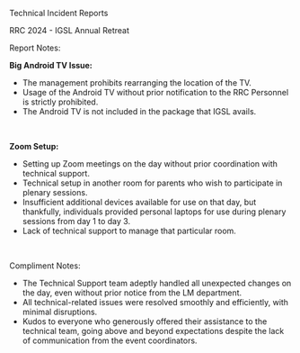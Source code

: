 Technical Incident Reports

RRC 2024 - IGSL Annual Retreat

Report Notes: <br>

<b>Big Android TV Issue:</b>

- The management prohibits rearranging the location of the TV.
- Usage of the Android TV without prior notification to the RRC Personnel is strictly prohibited.
- The Android TV is not included in the package that IGSL avails.

<br>

<b>Zoom Setup: </b>

- Setting up Zoom meetings on the day without prior coordination with technical support.
- Technical setup in another room for parents who wish to participate in plenary sessions.
- Insufficient additional devices available for use on that day, but thankfully, individuals provided personal laptops for use during plenary sessions from day 1 to day 3.
- Lack of technical support to manage that particular room.

<br>

Compliment Notes:
<br>

- The Technical Support team adeptly handled all unexpected changes on the day, even without prior notice from the LM department.
- All technical-related issues were resolved smoothly and efficiently, with minimal disruptions.
- Kudos to everyone who generously offered their assistance to the technical team, going above and beyond expectations despite the lack of communication from the event coordinators.
  
